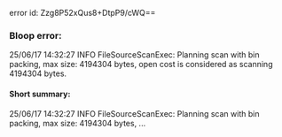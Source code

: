 error id: Zzg8P52xQus8+DtpP9/cWQ==
### Bloop error:

25/06/17 14:32:27 INFO FileSourceScanExec: Planning scan with bin packing, max size: 4194304 bytes, open cost is considered as scanning 4194304 bytes.
#### Short summary: 

25/06/17 14:32:27 INFO FileSourceScanExec: Planning scan with bin packing, max size: 4194304 bytes, ...